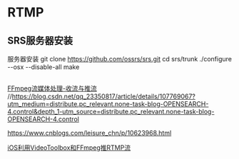 #  RTMP

## SRS服务器安装
服务器安装
git clone https://github.com/ossrs/srs.git
cd srs/trunk
./configure --osx --disable-all 
make

## 
[](https://blog.csdn.net/wzz687510/article/details/81558509)
[FFmpeg流媒体处理-收流与推流](https://www.cnblogs.com/leisure_chn/p/10623968.html)
//https://blog.csdn.net/qq_23350817/article/details/107769067?utm_medium=distribute.pc_relevant.none-task-blog-OPENSEARCH-4.control&depth_1-utm_source=distribute.pc_relevant.none-task-blog-OPENSEARCH-4.control

https://www.cnblogs.com/leisure_chn/p/10623968.html

[iOS利用VideoToolbox和FFmpeg推RTMP流](http://blog.danthought.com/programming/2020/07/15/ios-living-video-with-videotoolbox-ffmpeg/)
